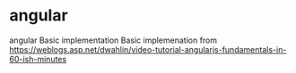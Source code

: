 # angular
angular Basic implementation
Basic implemenation from  https://weblogs.asp.net/dwahlin/video-tutorial-angularjs-fundamentals-in-60-ish-minutes